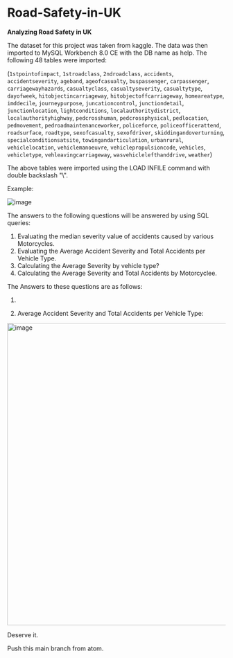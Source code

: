 # Road-Safety-in-UK
<b>Analyzing Road Safety in UK</b>


The dataset for this project was taken from kaggle. The data was then imported to MySQL Workbench 8.0 CE with the DB name as help. The following 48 tables were imported:

(`1stpointofimpact`, `1stroadclass`, `2ndroadclass`, `accidents`, `accidentseverity`, `ageband`, `ageofcasualty`, `buspassenger`, `carpassenger`, `carriagewayhazards`, `casualtyclass`, `casualtyseverity`, `casualtytype`, `dayofweek`, `hitobjectincarriageway`, `hitobjectoffcarriageway`, `homeareatype`, `imddecile`, `journeypurpose`, `juncationcontrol`, `junctiondetail`, `junctionlocation`, `lightconditions`, `localauthoritydistrict`, `localauthorityhighway`, `pedcrosshuman`, `pedcrossphysical`, `pedlocation`, `pedmovement`, `pedroadmaintenanceworker`, `policeforce`, `policeofficerattend`, `roadsurface`, `roadtype`, `sexofcasualty`, `sexofdriver`, `skiddingandoverturning`, `specialconditionsatsite`, `towingandarticulation`, `urbanrural`, `vehiclelocation`, `vehiclemanoeuvre`, `vehiclepropulsioncode`, `vehicles`, `vehicletype`, `vehleavingcarriageway`, `wasvehiclelefthanddrive`, `weather`)


The above tables were imported using the LOAD INFILE command with double backslash "\\".

Example:

![image](https://user-images.githubusercontent.com/111077764/184465961-6873c8ef-f953-46d8-b8ac-fca532a840b8.png)

The answers to the following questions will be answered by using SQL queries:

1) Evaluating the median severity value of accidents caused by various Motorcycles.
2) Evaluating the Average Accident Severity and Total Accidents per Vehicle Type.
3) Calculating the Average Severity by vehicle type?
4) Calculating the Average Severity and Total Accidents by Motorcyclee.

The Answers to these questions are as follows:

1)

2) Average Accident Severity and Total Accidents per Vehicle Type:

<img width="698" alt="image" src="https://user-images.githubusercontent.com/111077764/184574274-a027da93-5d7b-4e7d-a76c-216d5b81f2a6.png">

Deserve it.

Push this main branch from atom.
